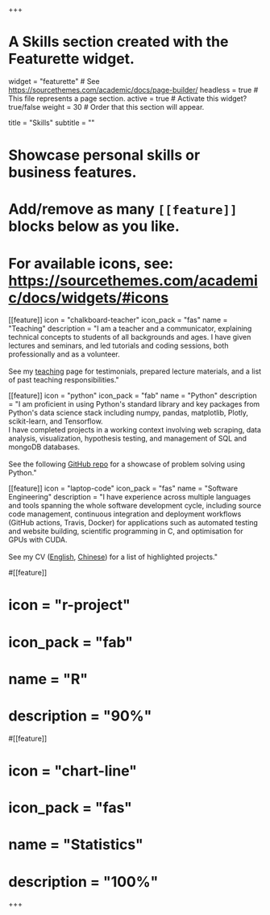 +++
# A Skills section created with the Featurette widget.
widget = "featurette"  # See https://sourcethemes.com/academic/docs/page-builder/
headless = true  # This file represents a page section.
active = true  # Activate this widget? true/false
weight = 30  # Order that this section will appear.

title = "Skills"
subtitle = ""

# Showcase personal skills or business features.
# Add/remove as many `[[feature]]` blocks below as you like.
# For available icons, see: https://sourcethemes.com/academic/docs/widgets/#icons

[[feature]]
  icon = "chalkboard-teacher"
  icon_pack = "fas"
  name = "Teaching"
  description = "I am a teacher and a communicator, explaining technical concepts to students of all backgrounds and ages. I have given lectures and seminars, and led tutorials and coding sessions, both professionally and as a volunteer. <br><br> See my [teaching](./teaching/) page for testimonials, prepared lecture materials, and a list of past teaching responsibilities."

[[feature]]
  icon = "python"
  icon_pack = "fab"
  name = "Python"
  description = "I am proficient in using Python's standard library and key packages from Python's data science stack including numpy, pandas, matplotlib, Plotly, scikit-learn, and Tensorflow. <br> I have completed projects in a working context involving web scraping, data analysis, visualization, hypothesis testing, and management of SQL and mongoDB databases. <br><br> See the following [GitHub repo](https://github.com/edwardmpearce/adventofcode) for a showcase of problem solving using Python."
  
[[feature]]
  icon = "laptop-code"
  icon_pack = "fas"
  name = "Software Engineering"
  description = "I have experience across multiple languages and tools spanning the whole software development cycle, including source code management, continuous integration and deployment workflows (GitHub actions, Travis, Docker) for applications such as automated testing and website building, scientific programming in C, and optimisation for GPUs with CUDA. <br><br> See my CV ([English](../files/encv20210607_twopage.pdf), [Chinese](../files/zhcv20200324.pdf)) for a list of highlighted projects."
  
#[[feature]]
#  icon = "r-project"
#  icon_pack = "fab"
#  name = "R"
#  description = "90%"
  
#[[feature]]
#  icon = "chart-line"
#  icon_pack = "fas"
#  name = "Statistics"
#  description = "100%"  


+++
